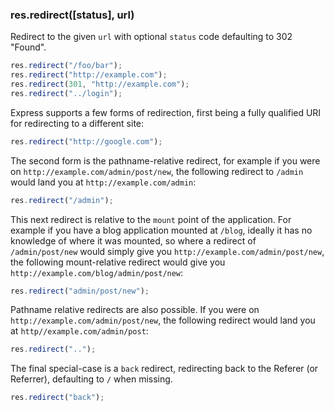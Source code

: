 <h3 id='res.redirect'>res.redirect([status], url)</h3>

Redirect to the given `url` with optional `status` code
defaulting to 302 "Found".

```js
res.redirect("/foo/bar");
res.redirect("http://example.com");
res.redirect(301, "http://example.com");
res.redirect("../login");
```

Express supports a few forms of redirection, first being
a fully qualified URI for redirecting to a different site:

```js
res.redirect("http://google.com");
```

The second form is the pathname-relative redirect, for example
if you were on `http://example.com/admin/post/new`, the
following redirect to `/admin` would land you at `http://example.com/admin`:

```js
res.redirect("/admin");
```

This next redirect is relative to the `mount` point of the application. For example
if you have a blog application mounted at `/blog`, ideally it has no knowledge of
where it was mounted, so where a redirect of `/admin/post/new` would simply give you
`http://example.com/admin/post/new`, the following mount-relative redirect would give
you `http://example.com/blog/admin/post/new`:

```js
res.redirect("admin/post/new");
```

Pathname relative redirects are also possible. If you were
on `http://example.com/admin/post/new`, the following redirect
would land you at `http//example.com/admin/post`:

```js
res.redirect("..");
```

The final special-case is a `back` redirect, redirecting back to
the Referer (or Referrer), defaulting to `/` when missing.

```js
res.redirect("back");
```
